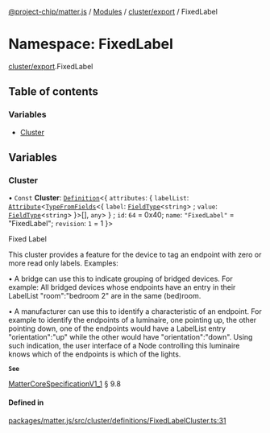 [@project-chip/matter.js](../README.md) / [Modules](../modules.md) / [cluster/export](cluster_export.md) / FixedLabel

# Namespace: FixedLabel

[cluster/export](cluster_export.md).FixedLabel

## Table of contents

### Variables

- [Cluster](cluster_export.FixedLabel.md#cluster)

## Variables

### Cluster

• `Const` **Cluster**: [`Definition`](cluster_export.ClusterFactory.md#definition)\<\{ `attributes`: \{ `labelList`: [`Attribute`](cluster_export.md#attribute)\<[`TypeFromFields`](tlv_export.md#typefromfields)\<\{ `label`: [`FieldType`](../interfaces/tlv_export.FieldType.md)\<`string`\> ; `value`: [`FieldType`](../interfaces/tlv_export.FieldType.md)\<`string`\>  }\>[], `any`\>  } ; `id`: ``64`` = 0x40; `name`: ``"FixedLabel"`` = "FixedLabel"; `revision`: ``1`` = 1 }\>

Fixed Label

This cluster provides a feature for the device to tag an endpoint with zero or more read only labels. Examples:

  • A bridge can use this to indicate grouping of bridged devices. For example: All bridged devices whose
    endpoints have an entry in their LabelList "room":"bedroom 2" are in the same (bed)room.

  • A manufacturer can use this to identify a characteristic of an endpoint. For example to identify the
    endpoints of a luminaire, one pointing up, the other pointing down, one of the endpoints would have a
    LabelList entry "orientation":"up" while the other would have "orientation":"down". Using such indication,
    the user interface of a Node controlling this luminaire knows which of the endpoints is which of the lights.

**`See`**

[MatterCoreSpecificationV1_1](../interfaces/spec_export.MatterCoreSpecificationV1_1.md) § 9.8

#### Defined in

[packages/matter.js/src/cluster/definitions/FixedLabelCluster.ts:31](https://github.com/project-chip/matter.js/blob/e87b236f/packages/matter.js/src/cluster/definitions/FixedLabelCluster.ts#L31)

